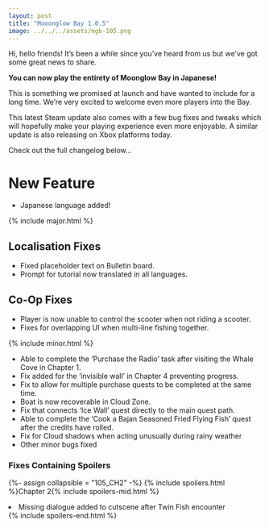 ```yaml
---
layout: post
title: "Mooonglow Bay 1.0.5"
image: ../../../assets/mgb-105.png
---
```

Hi, hello friends! It’s been a while since you’ve heard from us but we’ve got some great news to share. 


**You can now play the entirety of Moonglow Bay in Japanese!**

This is something we promised at launch and have wanted to include for a long time. We’re very excited to welcome even more players into the Bay.

This latest Steam update also comes with a few bug fixes and tweaks which will hopefully make your playing experience even more enjoyable. A similar update is also releasing on Xbox platforms today.

Check out the full changelog below…

# <i class="fa-solid fa-star"></i> New Feature
- Japanese language added!

{% include major.html %}

## Localisation Fixes
- Fixed placeholder text on Bulletin board.
- Prompt for tutorial now translated in all languages.

## Co-Op Fixes
- Player is now unable to control the scooter when not riding a scooter.
- Fixes for overlapping UI when multi-line fishing together.


{% include minor.html %}
- Able to complete the ‘Purchase the Radio’ task after visiting the Whale Cove in Chapter 1.
- Fix added for the ‘invisible wall’ in Chapter 4 preventing progress.
- Fix to allow for multiple purchase quests to be completed at the same time.
- Boat is now recoverable in Cloud Zone.
- Fix that connects ‘Ice Wall’ quest directly to the main quest path.
- Able to complete the ‘Cook a Bajan Seasoned Fried Flying Fish’ quest after the credits have rolled.
- Fix for Cloud shadows when acting unusually during rainy weather
- Other minor bugs fixed

### Fixes Containing Spoilers

{%- assign collapsible = "105_CH2" -%}
{% include spoilers.html %}Chapter 2{% include spoilers-mid.html %}
<li>Missing dialogue added to cutscene after Twin Fish encounter  </li>
{% include spoilers-end.html %}  